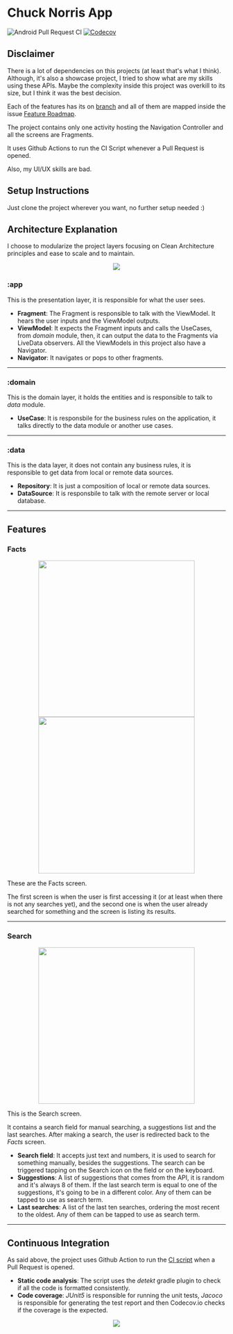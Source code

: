# Chuck Norris App

![Android Pull Request CI](https://github.com/bfpimentel/chuck-norris-app/workflows/Android%20Pull%20Request%20CI/badge.svg)
[![Codecov](https://codecov.io/github/bfpimentel/chuck-norris-app/coverage.svg?branch=develop)](https://codecov.io/gh/bfpimentel/chuck-norris-app)

## Disclaimer
There is a lot of dependencies on this projects (at least that's what I think).  Although, it's also a showcase project, I tried to show what are my skills using these APIs. Maybe the complexity inside this project was overkill to its size, but I think it was the best decision.

Each of the features has its on [branch](https://github.com/bfpimentel/chuck-norris-app/branches) and all of them are mapped inside the issue [Feature Roadmap](https://github.com/bfpimentel/chuck-norris-app/issues/1).

The project contains only one activity hosting the Navigation Controller and all the screens are Fragments.

It uses Github Actions to run the CI Script whenever a Pull Request is opened.

Also, my UI/UX skills are bad.

## Setup Instructions
Just clone the project wherever you want, no further setup needed :)

## Architecture Explanation
I choose to modularize the project layers focusing on Clean Architecture principles and ease to scale and to maintain.

<p align="middle">
    <img src="./resources/architecture.png">
</p>

### :app
This is the presentation layer, it is responsible for what the user sees.

- **Fragment**: The Fragment is responsible to talk with the ViewModel. It hears the user inputs and the ViewModel outputs. 
- **ViewModel**: It expects the Fragment inputs and calls the UseCases, from *domain* module, then, it can output the data to the Fragments via LiveData observers. All the ViewModels in this project also have a Navigator.
- **Navigator**: It navigates or pops to other fragments.

---
### :domain
This is the domain layer, it holds the entities and is responsible to talk to *data* module.

- **UseCase**: It is responsbile for the business rules on the application, it talks directly to the data module or another use cases.

---
### :data
This is the data layer, it does not contain any business rules, it is responsible to get data from local or remote data sources.

- **Repository**: It is just a composition of local or remote data sources.
- **DataSource**: It is responsbile to talk with the remote server or local database.

---
## Features
### Facts
<p align="middle">
    <img src="./resources/facts-first-access.png" width="360">
    <img src="./resources/facts.png" width="360">
</p>

These are the Facts screen.

The first screen is when the user is first accessing it (or at least when there is not any searches yet), and the second one is when the user already searched for something and the screen is listing its results.

---
### Search
<p align="middle">
    <img src="./resources/search.png" width="360">
</p>

This is the Search screen.

It contains a search field for manual searching, a suggestions list and the last searches. After making a search, the user is redirected back to the *Facts* screen.

- **Search field**: It accepts just text and numbers, it is used to search for something manually, besides the suggestions. The search can be triggered tapping on the Search icon on the field or on the keyboard.
- **Suggestions**: A list of suggestions that comes from the API, it is random and it's always 8 of them. If the last search term is equal to one of the suggestions, it's going to be in a different color. Any of them can be tapped to use as search term.
- **Last searches**: A list of the last ten searches, ordering the most recent to the oldest. Any of them can be tapped to use as search term.

---
## Continuous Integration
As said above, the project uses Github Action to run the [CI script](./.github/workflows/android-pr.yml) when a Pull Request is opened.

- **Static code analysis**: The script uses the *detekt* gradle plugin to check if all the code is formatted consistently.
- **Code coverage**: *JUnit5* is responsible for running the unit tests, *Jacoco* is responsible for generating the test report and then Codecov.io checks if the coverage is the expected.

<p align="middle">
    <img src="https://codecov.io/gh/bfpimentel/chuck-norris-app/branch/develop/graphs/tree.svg" href="https://codecov.io/gh/bfpimentel/chuck-norris-app">
</p>